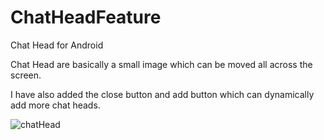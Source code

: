 # ChatHeadFeature

Chat Head for Android

Chat Head are basically a small image which can be moved all across the screen.

I have also added the close button and add button which can dynamically add more chat heads.


![chatHead](https://user-images.githubusercontent.com/30932454/80872028-0d724b80-8ccd-11ea-8400-90e3e9b2a1aa.gif)
